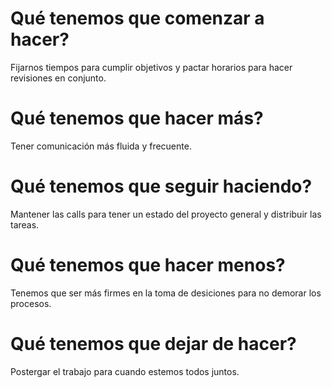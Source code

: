 # Qué tenemos que comenzar a hacer?
Fijarnos tiempos para cumplir objetivos y pactar horarios para hacer revisiones en conjunto.

# Qué tenemos que hacer más?
Tener comunicación más fluida y frecuente. 

# Qué tenemos que seguir haciendo?
Mantener las calls para tener un estado del proyecto general y distribuir las tareas.

# Qué tenemos que hacer menos?
Tenemos que ser más firmes en la toma de desiciones para no demorar los procesos.

# Qué tenemos que dejar de hacer?
Postergar el trabajo para cuando estemos todos juntos.